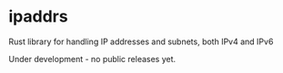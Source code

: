 # ipaddrs
Rust library for handling IP addresses and subnets, both IPv4 and IPv6

Under development - no public releases yet.
